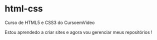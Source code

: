 # html-css
 Curso de HTML5 e CSS3 do CursoemVideo

Estou aprendedo a criar sites e agora vou gerenciar meus repositórios !